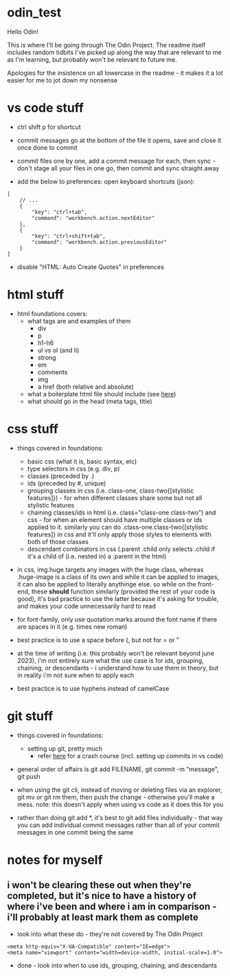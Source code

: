 # odin_test
Hello Odin!

This is where I'll be going through The Odin Project. The readme itself includes random tidbits I've picked up along the way that are relevant to me as I'm learning, but probably won't be relevant to future me.

Apologies for the insistence on all lowercase in the readme - it makes it a lot easier for me to jot down my nonsense

# vs code stuff
* ctrl shift p for shortcut

* commit messages go at the bottom of the file it opens, save and close it once done to commit

* commit files one by one, add a commit message for each, then sync - don't stage all your files in one go, then commit and sync straight away

* add the below to preferences: open keyboard shortcuts (json):
```
[
    // ...
    {
        "key": "ctrl+tab",
        "command": "workbench.action.nextEditor"
    },
    {
        "key": "ctrl+shift+tab",
        "command": "workbench.action.previousEditor"
    }
]
```

* disable "HTML: Auto Create Quotes" in preferences

# html stuff
* html foundations covers:
    * what tags are and examples of them
        * div
        * p
        * h1-h6
        * ul vs ol (and li)
        * strong
        * em
        * comments
        * img
        * a href (both relative and absolute)
    * what a boilerplate html file should include (see [here](./1-html-boilerplate/index.html))
    * what should go in the head (meta tags, title)

# css stuff
* things covered in foundations:
    * basic css (what it is, basic syntax, etc)
    * type selectors in css (e.g. div, p)
    * classes (preceded by .)
    * ids (preceded by #, unique)
    * grouping classes in css (i.e. class-one, class-two{[stylistic features]}) - for when different classes share some but not all stylistic features
    * chaining classes/ids in html (i.e. class="class-one class-two") and css - for when an element should have multiple classes or ids applied to it. similarly you can do .class-one.class-two{[stylistic features]} in css and it'll only apply those styles to elements with both of those classes
    * descendant combinators in css (.parent .child only selects .child if it's a child of (i.e. nested in) a .parent in the html)

* in css, img.huge targets any images with the huge class, whereas .huge-image is a class of its own and while it can be applied to images, it can also be applied to literally anythinge else. so while on the front-end, these **should** function similarly (provided the rest of your code is good), it's bad practice to use the latter because it's asking for trouble, and makes your code unnecessarily hard to read

* for font-family, only use quotation marks around the font name if there are spaces in it (e.g. times new roman)

* best practice is to use a space before {, but not for = or "

* at the time of writing (i.e. this probably won't be relevant beyond june 2023), i'm not entirely sure what the use case is for ids, grouping, chaining, or descendants - i understand how to use them in theory, but in reality i'm not sure when to apply each

* best practice is to use hyphens instead of camelCase

# git stuff
* things covered in foundations:
    * setting up git, pretty much
        * refer [here](https://www.theodinproject.com/lessons/foundations-git-basics) for a crash course (incl. setting up commits in vs code)

* general order of affairs is git add FILENAME, git commit -m "message", git push

* when using the git cli, instead of moving or deleting files via an explorer, git mv or git rm them, then push the change - otherwise you'll make a mess. note: this doesn't apply when using vs code as it does this for you

* rather than doing git add \*, it's best to git add files individually - that way you can add individual commit messages rather than all of your commit messages in one commit being the same

# notes for myself
## i won't be clearing these out when they're completed, but it's nice to have a history of where i've been and where i am in comparison - i'll probably at least mark them as complete

* look into what these do - they're not covered by The Odin Project
```
<meta http-equiv="X-UA-Compatible" content="IE=edge">
<meta name="viewport" content="width=device-width, initial-scale=1.0">
```

* done - look into when to use ids, grouping, chaining, and descendants